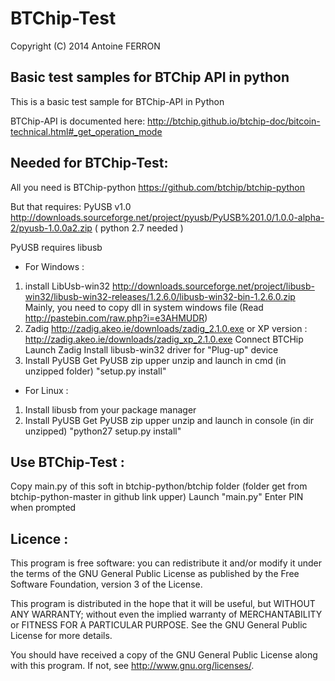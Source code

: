 BTChip-Test
===========
Copyright (C) 2014  Antoine FERRON

Basic test samples for BTChip API in python
-------------------------------------------

This is a basic test sample for BTChip-API in Python

BTChip-API is documented here:
http://btchip.github.io/btchip-doc/bitcoin-technical.html#_get_operation_mode


Needed for BTChip-Test:
-----------------------
All you need is BTChip-python
https://github.com/btchip/btchip-python

But that requires:
PyUSB v1.0 http://downloads.sourceforge.net/project/pyusb/PyUSB%201.0/1.0.0-alpha-2/pyusb-1.0.0a2.zip
( python 2.7 needed )

PyUSB requires libusb


- For Windows :
1) install LibUsb-win32
http://downloads.sourceforge.net/project/libusb-win32/libusb-win32-releases/1.2.6.0/libusb-win32-bin-1.2.6.0.zip
Mainly, you need to copy dll in system windows file (Read http://pastebin.com/raw.php?i=e3AHMUDR)
2) Zadig
http://zadig.akeo.ie/downloads/zadig_2.1.0.exe
or XP version : http://zadig.akeo.ie/downloads/zadig_xp_2.1.0.exe
Connect BTCHip
Launch Zadig
Install libusb-win32 driver for "Plug-up" device
3) Install PyUSB
Get PyUSB zip upper
unzip and launch in cmd (in unzipped folder)
"setup.py install"


- For Linux :
1) Install libusb from your package manager
2) Install PyUSB
Get PyUSB zip upper
unzip and launch in console (in dir unzipped)
"python27 setup.py install"


Use BTChip-Test :
-----------------
Copy main.py of this soft in btchip-python/btchip folder
(folder get from btchip-python-master in github link upper)
Launch "main.py"
Enter PIN when prompted


Licence :
----------
This program is free software: you can redistribute it and/or modify
it under the terms of the GNU General Public License as published by
the Free Software Foundation, version 3 of the License.

This program is distributed in the hope that it will be useful,
but WITHOUT ANY WARRANTY; without even the implied warranty of
MERCHANTABILITY or FITNESS FOR A PARTICULAR PURPOSE.  See the
GNU General Public License for more details.

You should have received a copy of the GNU General Public License
along with this program.  If not, see <http://www.gnu.org/licenses/>.
